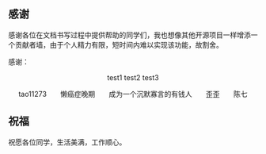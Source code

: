 ## 感谢
感谢各位在文档书写过程中提供帮助的同学们，我也想像其他开源项目一样增添一个贡献者墙，由于个人精力有限，短时间内难以实现该功能，故割舍。

感谢： 



<div style="text-align: center;">
test1
test2
test3     
</div>

<p align="center">
tao11273　　懒癌症晚期　　成为一个沉默寡言的有钱人　　歪歪　　陈七
</p>

## 祝福
祝愿各位同学，生活美满，工作顺心。